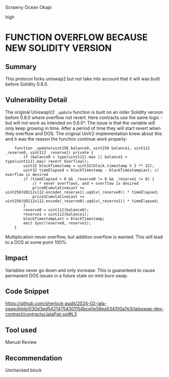Scrawny Ocean Okapi

high

# FUNCTION OVERFLOW BECAUSE NEW SOLIDITY VERSION

## Summary
This protocol forks uniswap2 but not take into account that it will was built before Solidity 0.8.0.
## Vulnerability Detail
The original UniswapV2 `_update` function is built on an older Solidity version before 0.8.0 where overflow not revert. Here contracts use the same logic - but will not work as intended on 0.8.0^. The issue is that the variable will only keep growing in time. After a period of time they will start revert when they overflow and DOS. The original UniV2 implementation knew about this and it was the reason the function continue work properly:

```solidity
    function _update(uint256 balance0, uint256 balance1, uint112 _reserve0, uint112 _reserve1) private {
        if (balance0 > type(uint112).max || balance1 > type(uint112).max) revert Overflow();
        uint32 blockTimestamp = uint32(block.timestamp % 2 ** 32);
        uint32 timeElapsed = blockTimestamp - blockTimestampLast; // overflow is desired
        if (timeElapsed > 0 && _reserve0 != 0 && _reserve1 != 0) {
            // * never overflows, and + overflow is desired
            price0CumulativeLast += uint256(UQ112x112.encode(_reserve1).uqdiv(_reserve0)) * timeElapsed;
            price1CumulativeLast += uint256(UQ112x112.encode(_reserve0).uqdiv(_reserve1)) * timeElapsed;
        }
        reserve0 = uint112(balance0);
        reserve1 = uint112(balance1);
        blockTimestampLast = blockTimestamp;
        emit Sync(reserve0, reserve1);
    }
```
Multiplication never overflow, but addition overflow is wanted. This will lead to a DOS at some point 100%.
## Impact
Variables never go down and only increase. This is guaranteed to cause permanent DOS issues in a future state on mint burn swap.
## Code Snippet
https://github.com/sherlock-audit/2024-02-jala-swap/blob/030d3ed54214754301154bce0e58ea534100a7e3/jalaswap-dex-contract/contracts/JalaPair.sol#L3
## Tool used
Manual Review
## Recommendation
Unchecked block